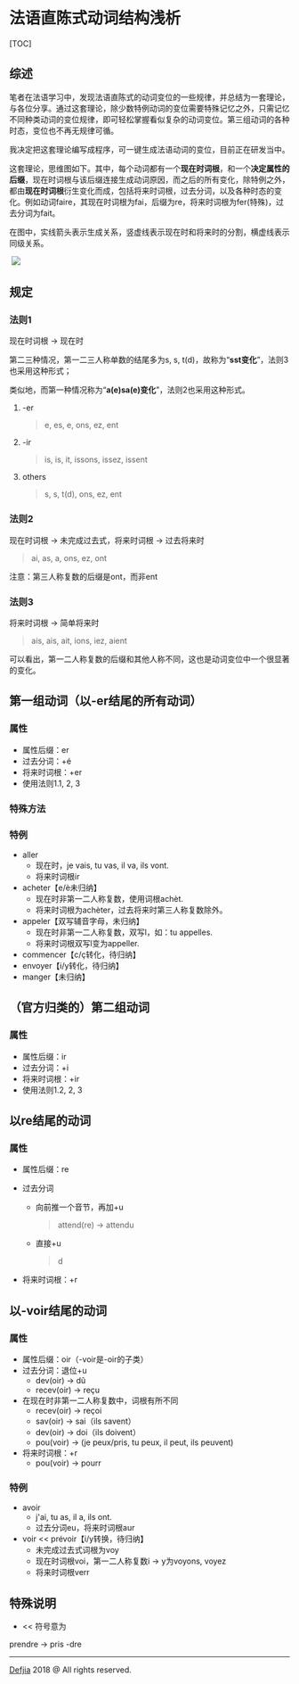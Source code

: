 # 法语直陈式动词结构浅析

[TOC]

## 综述

​	笔者在法语学习中，发现法语直陈式的动词变位的一些规律，并总结为一套理论，与各位分享。通过这套理论，除少数特例动词的变位需要特殊记忆之外，只需记忆不同种类动词的变位规律，即可轻松掌握看似复杂的动词变位。第三组动词的各种时态，变位也不再无规律可循。

​	我决定把这套理论编写成程序，可一键生成法语动词的变位，目前正在研发当中。

​	这套理论，思维图如下。其中，每个动词都有一个**现在时词根**，和一个**决定属性的后缀**，现在时词根与该后缀连接生成动词原因，而之后的所有变化，除特例之外，都由**现在时词根**衍生变化而成，包括将来时词根，过去分词，以及各种时态的变化。例如动词faire，其现在时词根为fai，后缀为re，将来时词根为fer(特殊)，过去分词为fait。

​	在图中，实线箭头表示生成关系，竖虚线表示现在时和将来时的分割，横虚线表示同级关系。

​	![](../pic/20180602_1.png)

## 规定

### 法则1

现在时词根 -> 现在时

第二三种情况，第一二三人称单数的结尾多为s, s, t(d)，故称为“**sst变化**”，法则3也采用这种形式；

类似地，而第一种情况称为“**a(e)sa(e)变化**”，法则2也采用这种形式。

1. -er

   > e, es, e, ons, ez, ent

2. -ir

   > is, is, it, issons, issez, issent

3. others

   > s, s, t(d), ons,  ez, ent

### 法则2

现在时词根 -> 未完成过去式，将来时词根 -> 过去将来时

> ai, as, a, ons, ez, ont

注意：第三人称复数的后缀是ont，而非ent

### 法则3

将来时词根 -> 简单将来时

> ais, ais, ait, ions, iez, aient

可以看出，第一二人称复数的后缀和其他人称不同，这也是动词变位中一个很显著的变化。

## 第一组动词（以-er结尾的所有动词）

### 属性

- 属性后缀：er
- 过去分词：+é
- 将来时词根：+er
- 使用法则1.1, 2, 3

### 特殊方法

### 特例

- aller
  - 现在时，je vais, tu vas, il va, ils vont.
  - 将来时词根ir
- acheter【e/è未归纳】
  - 现在时非第一二人称复数，使用词根achèt.
  - 将来时词根为achèter，过去将来时第三人称复数除外。
- appeler【双写辅音字母，未归纳】
  - 现在时非第一二人称复数，双写l，如：tu appelles.
  - 将来时词根双写l变为appeller.
- commencer【c/ç转化，待归纳】
- envoyer【i/y转化，待归纳】
- manger【未归纳】

## （官方归类的）第二组动词

### 属性

- 属性后缀：ir
- 过去分词：+i
- 将来时词根：+ir
- 使用法则1.2, 2, 3

## 以re结尾的动词

### 属性

- 属性后缀：re

- 过去分词

  - 向前推一个音节，再加+u

    > attend(re) -> attendu

  - 直接+u

    > d

- 将来时词根：+r

## 以-voir结尾的动词

### 属性

- 属性后缀：oir（-voir是-oir的子类）
- 过去分词：退位+u
  - dev(oir) -> dû
  - recev(oir) -> reçu
- 在现在时非第一二人称复数中，词根有所不同
  - recev(oir) -> reçoi
  - sav(oir) -> sai（ils savent）
  - dev(oir) -> doi（ils doivent）
  - pou(voir) -> (je peux/pris, tu peux, il peut, ils peuvent)
- 将来时词根：+r
  - pou(voir) -> pourr

### 特例

- avoir
  - j'ai, tu as, il a, ils ont.
  - 过去分词eu，将来时词根aur
- voir << prévoir【i/y转换，待归纳】
  - 未完成过去式词根为voy
  - 现在时词根voi，第一二人称复数i -> y为voyons, voyez
  - 将来时词根verr









## 特殊说明

- << 符号意为

prendre -> pris  -dre

------

[Defjia](mailto:iam@defjia.top) 2018 @ All rights reserved.